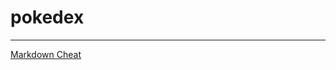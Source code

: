 # pokedex

-------------
[Markdown Cheat](https://github.com/adam-p/markdown-here/wiki/Markdown-Cheatsheet)